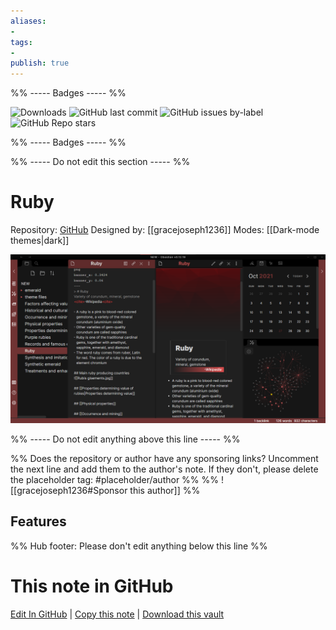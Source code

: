 ```yaml
---
aliases:
- 
tags: 
- 
publish: true
---
```


%% ----- Badges ----- %%

![Downloads](https://img.shields.io/badge/downloads-4460-573E7A?style=for-the-badge&logo=)
![GitHub last commit](https://img.shields.io/github/last-commit/gracejoseph1236/obsidian-ruby?color=573E7A&label=last%20update&logo=github&style=for-the-badge)
![GitHub issues by-label](https://img.shields.io/github/issues/gracejoseph1236/obsidian-ruby/help%20wanted?color=573E7A&logo=github&style=for-the-badge) 
![GitHub Repo stars](https://img.shields.io/github/stars/gracejoseph1236/obsidian-ruby?color=573E7A&logo=github&style=for-the-badge)

%% ----- Badges ----- %%

%% ----- Do not edit this section ----- %%

# Ruby

Repository: [GitHub](https://github.com/gracejoseph1236/obsidian-ruby)
Designed by: [[gracejoseph1236]]
Modes: [[Dark-mode themes|dark]]



![screenshot](https://github.com/gracejoseph1236/obsidian-ruby/raw/HEAD/example.png)

%% ----- Do not edit anything above this line ----- %% 

%% Does the repository or author have any sponsoring links? Uncomment the next line and add them to the author's note. If they don't, please delete the placeholder tag: #placeholder/author %%
%% ![[gracejoseph1236#Sponsor this author]] %%


## Features



%% Hub footer: Please don't edit anything below this line %%

# This note in GitHub

<span class="git-footer">[Edit In GitHub](https://github.dev/obsidian-community/obsidian-hub/blob/main/02%20-%20Community%20Expansions/02.05%20All%20Community%20Expansions/Themes/Ruby.md "git-hub-edit-note") | [Copy this note](https://raw.githubusercontent.com/obsidian-community/obsidian-hub/main/02%20-%20Community%20Expansions/02.05%20All%20Community%20Expansions/Themes/Ruby.md "git-hub-copy-note") | [Download this vault](https://github.com/obsidian-community/obsidian-hub/archive/refs/heads/main.zip "git-hub-download-vault") </span>

